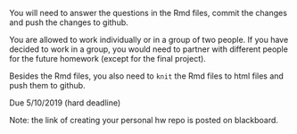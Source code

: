 You will need to answer the questions in the Rmd files, commit the changes and push the changes to github.

You are allowed to work individually or in a group of two people. If you have decided to work in a group, you would need to partner with different people for the future homework (except for the final project).

Besides the Rmd files, you also need to `knit` the Rmd files to html files and push them to github.

Due 5/10/2019 (hard deadline)

Note: the link of creating your personal hw repo is posted on blackboard.
